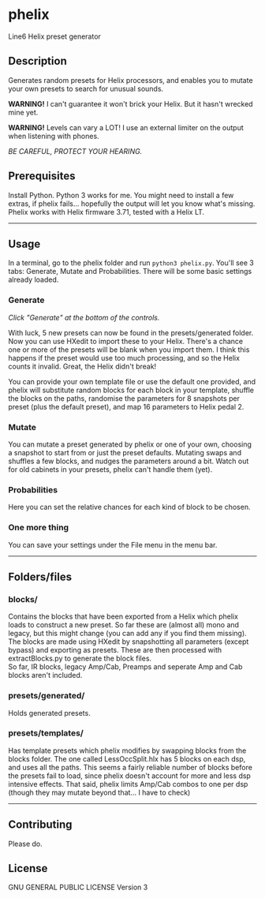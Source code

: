 # phelix
Line6 Helix preset generator

## Description

Generates random presets for Helix processors, and enables you to mutate your own presets to search for unusual sounds.

__WARNING!__  I can't guarantee it won't brick your Helix.  But it hasn't wrecked mine yet.

__WARNING!__  Levels can vary a LOT!  I use an external limiter on the output when listening with phones.  

_BE CAREFUL, PROTECT YOUR HEARING._


## Prerequisites

Install Python.  Python 3 works for me.  You might need to install a few extras, if phelix fails... hopefully the output will let you know what's missing.
Phelix works with Helix firmware 3.71, tested with a Helix LT.


--------------------------------


## Usage

In a terminal, go to the phelix folder and run `python3 phelix.py`.
You'll see 3 tabs: Generate, Mutate and Probabilities.  There will be some basic settings already loaded.  

### Generate

_Click "Generate" at the bottom of the controls._  

With luck, 5 new presets can now be found in the presets/generated folder.  Now you can use HXedit to import these to your Helix.  There's a chance one or more of the presets will be blank when you import them.  I think this happens if the preset would use too much processing, and so the Helix counts it invalid.  Great, the Helix didn't break!

You can provide your own template file or use the default one provided, and phelix will substitute random blocks for each block in your template, shuffle the blocks on the paths, randomise the parameters for 8 snapshots per preset (plus the default preset), and map 16 parameters to Helix pedal 2.

### Mutate

You can mutate a preset generated by phelix or one of your own, choosing a snapshot to start from or just the preset defaults.  Mutating swaps and shuffles a few blocks, and nudges the parameters around a bit.  Watch out for old cabinets in your presets, phelix can't handle them (yet).

### Probabilities

Here you can set the relative chances for each kind of block to be chosen.

### One more thing

You can save your settings under the File menu in the menu bar.

--------------------------------

## Folders/files

### blocks/

Contains the blocks that have been exported from a Helix which phelix loads to construct a new preset. So far these are (almost all) mono and legacy, but this might change (you can add any if you find them missing).  
The blocks are made using HXedit by snapshotting all parameters (except bypass) and exporting as presets.  These are then processed with extractBlocks.py to generate the block files.  
So far, IR blocks, legacy Amp/Cab, Preamps and seperate Amp and Cab blocks aren't included.


### presets/generated/

Holds generated presets.

### presets/templates/

Has template presets which phelix modifies by swapping blocks from the blocks folder. The one called LessOccSplit.hlx has 5 blocks on each dsp, and uses all the paths.  This seems a fairly reliable number of blocks before the presets fail to load, since phelix doesn't account for more and less dsp intensive effects.  That said, phelix limits Amp/Cab combos to one per dsp (though they may mutate beyond that... I have to check)


--------------------------------

## Contributing

Please do.  

## License

GNU GENERAL PUBLIC LICENSE Version 3
